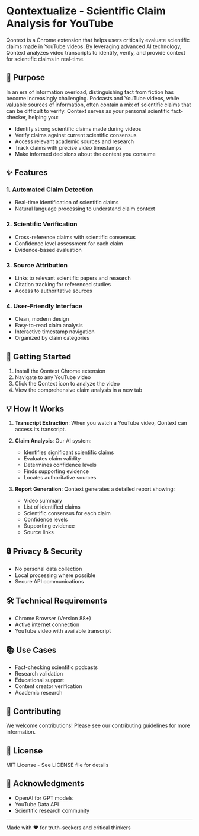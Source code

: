 # Qontextualize - Scientific Claim Analysis for YouTube

Qontext is a Chrome extension that helps users critically evaluate scientific claims made in YouTube videos. By leveraging advanced AI technology, Qontext analyzes video transcripts to identify, verify, and provide context for scientific claims in real-time.

## 🎯 Purpose

In an era of information overload, distinguishing fact from fiction has become increasingly challenging. Podcasts and YouTube videos, while valuable sources of information, often contain a mix of scientific claims that can be difficult to verify. Qontext serves as your personal scientific fact-checker, helping you:

- Identify strong scientific claims made during videos
- Verify claims against current scientific consensus
- Access relevant academic sources and research
- Track claims with precise video timestamps
- Make informed decisions about the content you consume

## ✨ Features

### 1. Automated Claim Detection
- Real-time identification of scientific claims
- Natural language processing to understand claim context

### 2. Scientific Verification
- Cross-reference claims with scientific consensus
- Confidence level assessment for each claim
- Evidence-based evaluation

### 3. Source Attribution
- Links to relevant scientific papers and research
- Citation tracking for referenced studies
- Access to authoritative sources

### 4. User-Friendly Interface
- Clean, modern design
- Easy-to-read claim analysis
- Interactive timestamp navigation
- Organized by claim categories

## 🚀 Getting Started

1. Install the Qontext Chrome extension
2. Navigate to any YouTube video
3. Click the Qontext icon to analyze the video
4. View the comprehensive claim analysis in a new tab

## 💡 How It Works

1. **Transcript Extraction**: When you watch a YouTube video, Qontext can access its transcript.

2. **Claim Analysis**: Our AI system:
   - Identifies significant scientific claims
   - Evaluates claim validity
   - Determines confidence levels
   - Finds supporting evidence
   - Locates authoritative sources

3. **Report Generation**: Qontext generates a detailed report showing:
   - Video summary
   - List of identified claims
   - Scientific consensus for each claim
   - Confidence levels
   - Supporting evidence
   - Source links

## 🔒 Privacy & Security

- No personal data collection
- Local processing where possible
- Secure API communications

## 🛠️ Technical Requirements

- Chrome Browser (Version 88+)
- Active internet connection
- YouTube video with available transcript

## 📚 Use Cases

- Fact-checking scientific podcasts
- Research validation
- Educational support
- Content creator verification
- Academic research

## 🤝 Contributing

We welcome contributions! Please see our contributing guidelines for more information.

## 📄 License

MIT License - See LICENSE file for details

## 🙏 Acknowledgments

- OpenAI for GPT models
- YouTube Data API
- Scientific research community

---

Made with ❤️ for truth-seekers and critical thinkers
